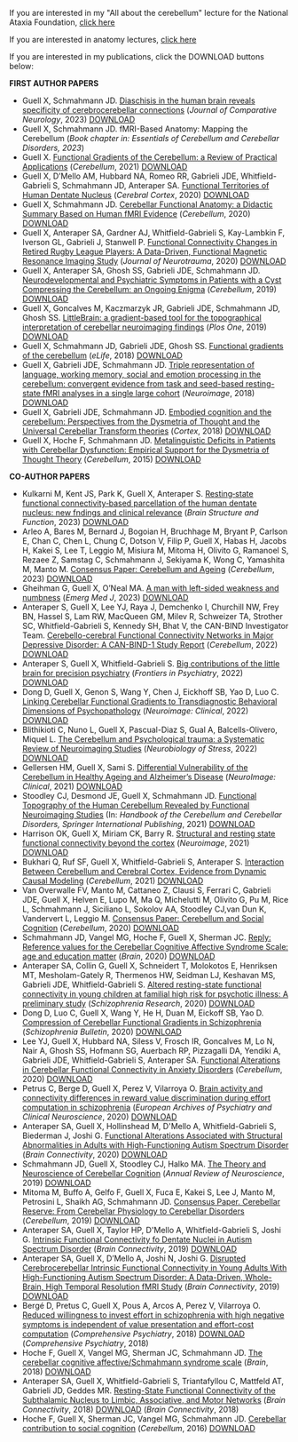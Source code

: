 If you are interested in my "All about the cerebellum" lecture for the National Ataxia Foundation, [click here](https://www.youtube.com/watch?v=pr3woK4pmj0)

If you are interested in anatomy lectures, [click here](https://www.dropbox.com/scl/fo/91fgtqh4lg4p4o77i7brk/h?rlkey=jbp1g0w8isa9obvnhhxhrxhhu&dl=0)

If you are interested in my publications, click the DOWNLOAD buttons below:

**FIRST AUTHOR PAPERS**
- Guell X, Schmahmann JD. [Diaschisis in the human brain reveals specificity of cerebrocerebellar connections](https://www.dropbox.com/scl/fi/8pb4ffxktgos0x9qdi2u7/2023-Diaschisis-in-the-human-brain-reveals-specificity-of-cerebrocerebellar-connections.pdf?rlkey=dhzvygfc0dm30t05q719am89r&dl=0) (*Journal of Comparative Neurology*, 2023) [DOWNLOAD](https://www.dropbox.com/scl/fi/8pb4ffxktgos0x9qdi2u7/2023-Diaschisis-in-the-human-brain-reveals-specificity-of-cerebrocerebellar-connections.pdf?rlkey=dhzvygfc0dm30t05q719am89r&dl=0)
- Guell X, Schmahmann JD. fMRI-Based Anatomy: Mapping the Cerebellum (*Book chapter in: Essentials of Cerebellum and Cerebellar Disorders, 2023*)
- Guell X. [Functional Gradients of the Cerebellum: a Review of Practical Applications](https://www.dropbox.com/s/peg1wvdjrgltmom/2021%20Functional%20Gradients%20of%20the%20Cerebellum%20a%20Review%20of%20Practical%20Applications.pdf?dl=0) (*Cerebellum*, 2021) [DOWNLOAD](https://www.dropbox.com/s/peg1wvdjrgltmom/2021%20Functional%20Gradients%20of%20the%20Cerebellum%20a%20Review%20of%20Practical%20Applications.pdf?dl=0)
- Guell X, D’Mello AM, Hubbard NA, Romeo RR, Gabrieli JDE, Whitfield-Gabrieli S, Schmahmann JD, Anteraper SA. [Functional Territories of Human Dentate Nucleus](https://www.dropbox.com/s/q9x9tnw2mx59snh/2020%20Functional%20territories%20of%20human%20dentate%20nucleus.pdf?dl=0) (*Cerebral Cortex*, 2020) [DOWNLOAD](https://www.dropbox.com/s/q9x9tnw2mx59snh/2020%20Functional%20territories%20of%20human%20dentate%20nucleus.pdf?dl=0)
- Guell X, Schmahmann JD. [Cerebellar Functional Anatomy: a Didactic Summary Based on Human fMRI Evidence](https://www.dropbox.com/s/ur79le1np9ggahx/2020%20Cerebellar%20Functional%20Anatomy%20a%20Didactic%20Summary.pdf?dl=0) (*Cerebellum*, 2020) [DOWNLOAD](https://www.dropbox.com/s/ur79le1np9ggahx/2020%20Cerebellar%20Functional%20Anatomy%20a%20Didactic%20Summary.pdf?dl=0)
- Guell X, Anteraper SA, Gardner AJ, Whitfield-Gabrieli S, Kay-Lambkin F, Iverson GL, Gabrieli J, Stanwell P. [Functional Connectivity Changes in Retired Rugby League Players: A Data-Driven, Functional Magnetic Resonance Imaging Study](https://www.dropbox.com/s/rrb7b8997ep3sf5/2020%20Functional%20Connectivity%20Changes%20in%20Retired%20Rugby%20League%20Players.pdf?dl=0) (*Journal of Neurotrauma*, 2020) [DOWNLOAD](https://www.dropbox.com/s/rrb7b8997ep3sf5/2020%20Functional%20Connectivity%20Changes%20in%20Retired%20Rugby%20League%20Players.pdf?dl=0)
- Guell X, Anteraper SA, Ghosh SS, Gabrieli JDE, Schmahmann JD. [Neurodevelopmental and Psychiatric Symptoms in Patients with a Cyst Compressing the Cerebellum: an Ongoing Enigma](https://www.dropbox.com/s/2olwdr5wr6vhupw/2019%20Neurodevelopmental%20and%20psychiatric%20symptoms%20in%20patients%20with%20a%20cyst%20compressing%20the%20cerebellum.pdf?dl=0) (*Cerebellum*, 2019) [DOWNLOAD](https://www.dropbox.com/s/2olwdr5wr6vhupw/2019%20Neurodevelopmental%20and%20psychiatric%20symptoms%20in%20patients%20with%20a%20cyst%20compressing%20the%20cerebellum.pdf?dl=0)
- Guell X, Goncalves M, Kaczmarzyk JR, Gabrieli JDE, Schmahmann JD, Ghosh SS. [LittleBrain: a gradient-based tool for the topographical interpretation of cerebellar neuroimaging findings](https://www.dropbox.com/s/pcn37yvlggrd8ie/2019%20LittleBrain.pdf?dl=0) (*Plos One*, 2019) [DOWNLOAD](https://www.dropbox.com/s/pcn37yvlggrd8ie/2019%20LittleBrain.pdf?dl=0)
- Guell X, Schmahmann JD, Gabrieli JDE, Ghosh SS. [Functional gradients of the cerebellum](https://www.dropbox.com/s/bflposmq52jq8pp/2018%20Functional%20gradients%20of%20the%20cerebellum.pdf?dl=0) (*eLife*, 2018) [DOWNLOAD](https://www.dropbox.com/s/bflposmq52jq8pp/2018%20Functional%20gradients%20of%20the%20cerebellum.pdf?dl=0)
- Guell X, Gabrieli JDE, Schmahmann JD. [Triple representation of language, working memory, social and emotion processing in the cerebellum: convergent evidence from task and seed-based resting-state fMRI analyses in a single large cohort](https://www.dropbox.com/s/3dj7itva6zmyojz/2018%20Triple%20representation%20of%20language%20working%20memory%20social%20and%20emotion%20processing%20in%20the%20cerebellum%20-%20Copy.pdf?dl=0) (*Neuroimage*, 2018) [DOWNLOAD](https://www.dropbox.com/s/3dj7itva6zmyojz/2018%20Triple%20representation%20of%20language%20working%20memory%20social%20and%20emotion%20processing%20in%20the%20cerebellum%20-%20Copy.pdf?dl=0)
- Guell X, Gabrieli JDE, Schmahmann JD. [Embodied cognition and the cerebellum: Perspectives from the Dysmetria of Thought and the Universal Cerebellar Transform theories](https://www.dropbox.com/s/0fnsjl7vu3jak1q/2018%20Embodied%20cognition%20and%20the%20cerebellum.pdf?dl=0) (*Cortex*, 2018) [DOWNLOAD](https://www.dropbox.com/s/0fnsjl7vu3jak1q/2018%20Embodied%20cognition%20and%20the%20cerebellum.pdf?dl=0)
- Guell X, Hoche F, Schmahmann JD. [Metalinguistic Deficits in Patients with Cerebellar Dysfunction: Empirical Support for the Dysmetria of Thought Theory](https://www.dropbox.com/s/gl1iwpgsi5m4eaj/2015%20Metalinguistic%20deficits%20in%20patients%20with%20cerebellar%20dysfunction.pdf?dl=0) (*Cerebellum*, 2015) [DOWNLOAD](https://www.dropbox.com/s/gl1iwpgsi5m4eaj/2015%20Metalinguistic%20deficits%20in%20patients%20with%20cerebellar%20dysfunction.pdf?dl=0)

**CO-AUTHOR PAPERS**
- Kulkarni M, Kent JS, Park K, Guell X, Anteraper S. [Resting‑state functional connectivity‑based parcellation of the human dentate nucleus: new fndings and clinical relevance](https://www.dropbox.com/scl/fi/jfyh6qlvp80rizc9c0xlr/2023-Resting-state-functional-connectivity-based-parcellation-of-the-human-dentate-nucleus-New-findings-and-clinical-relevance.pdf?rlkey=wtzoyui4rl2xrc7ajn2gn9bhg&dl=0) (*Brain Structure and Function*, 2023) [DOWNLOAD](https://www.dropbox.com/scl/fi/jfyh6qlvp80rizc9c0xlr/2023-Resting-state-functional-connectivity-based-parcellation-of-the-human-dentate-nucleus-New-findings-and-clinical-relevance.pdf?rlkey=wtzoyui4rl2xrc7ajn2gn9bhg&dl=0)
- Arleo A, Bares M, Bernard J, Bogoian H, Bruchhage M, Bryant P, Carlson E, Chan C, Chen L, Chung C, Dotson V, Filip P, Guell X, Habas H, Jacobs H, Kakei S, Lee T, Leggio M, Misiura M, Mitoma H, Olivito G, Ramanoel S, Rezaee Z, Samstag C, Schmahmann J, Sekiyama K, Wong C, Yamashita M, Manto M. [Consensus Paper: Cerebellum and Ageing](https://www.dropbox.com/scl/fi/gaiq0xp8nheoprcdfhnoj/2023-Consensus-Paper-Cerebellum-and-Ageing.pdf?rlkey=94uwo623d47nbj59sakvhqbet&dl=0) (*Cerebellum*, 2023) [DOWNLOAD](https://www.dropbox.com/scl/fi/gaiq0xp8nheoprcdfhnoj/2023-Consensus-Paper-Cerebellum-and-Ageing.pdf?rlkey=94uwo623d47nbj59sakvhqbet&dl=0)
- Gheihman G, Guell X, O’Neal MA. [A man with left-sided weakness
and numbness](https://www.dropbox.com/s/nzcdlu0jkluuue8/2023%20A%20man%20with%20left%20sided%20weakness%20and%20numbness.pdf?dl=0) (*Emerg Med J*, 2023) [DOWNLOAD](https://www.dropbox.com/s/nzcdlu0jkluuue8/2023%20A%20man%20with%20left%20sided%20weakness%20and%20numbness.pdf?dl=0)
- Anteraper S, Guell X, Lee YJ, Raya J, Demchenko I, Churchill NW, Frey BN, Hassel S, Lam RW, MacQueen GM, Milev R, Schweizer TA, Strother SC, Whitfield-Gabrieli S, Kennedy SH, Bhat V, the CAN-BIND Investigator Team. [Cerebello-cerebral Functional Connectivity Networks in Major Depressive Disorder: A CAN-BIND-1 Study Report](https://www.dropbox.com/s/y489vsvtre2cj5d/2022%20Cerebello%E2%80%90cerebral%20Functional%20Connectivity%20Networks%20in%20Major%20Depressive%20Disorder.pdf?dl=0) (*Cerebellum*, 2022) [DOWNLOAD](https://www.dropbox.com/s/y489vsvtre2cj5d/2022%20Cerebello%E2%80%90cerebral%20Functional%20Connectivity%20Networks%20in%20Major%20Depressive%20Disorder.pdf?dl=0)
- Anteraper S, Guell X, Whitfield-Gabrieli S. [Big contributions of the little brain for precision psychiatry](https://www.dropbox.com/s/ssqsk9qxkjzbiq7/2022%20Big%20Contributions%20of%20the%20Little%20Brain%20for%20Precision%20Psychiatry.pdf?dl=0) (*Frontiers in Psychiatry*, 2022) [DOWNLOAD](https://www.dropbox.com/s/ssqsk9qxkjzbiq7/2022%20Big%20Contributions%20of%20the%20Little%20Brain%20for%20Precision%20Psychiatry.pdf?dl=0)
- Dong D, Guell X, Genon S, Wang Y, Chen J, Eickhoff SB, Yao D, Luo C. [Linking Cerebellar Functional Gradients to Transdiagnostic Behavioral Dimensions of Psychopathology](https://www.dropbox.com/s/n5t2lzauybw0duz/2022%20Linking%20Cerebellar%20Functional%20Gradients%20to%20Transdiagnostic%20Behavioral%20Dimensions%20of%20Psychopathology.pdf?dl=0) (*Neuroimage: Clinical*, 2022) [DOWNLOAD](https://www.dropbox.com/s/n5t2lzauybw0duz/2022%20Linking%20Cerebellar%20Functional%20Gradients%20to%20Transdiagnostic%20Behavioral%20Dimensions%20of%20Psychopathology.pdf?dl=0)
- Blithikioti C, Nuno L, Guell X, Pascual-Diaz S, Gual A, Balcells-Olivero, Miquel L. [The Cerebellum and Psychological trauma: a Systematic Review of Neuroimaging Studies](https://www.dropbox.com/s/ei4r43ehmos8u8f/2022%20The%20Cerebellum%20and%20Psychological%20Trauma.pdf?dl=0) (*Neurobiology of Stress*, 2022) [DOWNLOAD](https://www.dropbox.com/s/ei4r43ehmos8u8f/2022%20The%20Cerebellum%20and%20Psychological%20Trauma.pdf?dl=0)
- Gellersen HM, Guell X, Sami S. [Differential Vulnerability of the Cerebellum in Healthy Ageing and Alzheimer’s Disease](https://www.dropbox.com/s/ptm1rvoka9sfq46/2021%20Differential%20vulnerability%20of%20the%20cerebellum%20in%20healthy%20ageing%20and%20Alzheimer%20disease.pdf?dl=0) (*NeuroImage: Clinical*, 2021) [DOWNLOAD](https://www.dropbox.com/s/ptm1rvoka9sfq46/2021%20Differential%20vulnerability%20of%20the%20cerebellum%20in%20healthy%20ageing%20and%20Alzheimer%20disease.pdf?dl=0)
- Stoodley CJ, Desmond JE, Guell X, Schmahmann JD. [Functional Topography of the Human Cerebellum Revealed by Functional Neuroimaging Studies](https://www.dropbox.com/s/75pej4x815j8bs9/2021%20Functional%20Topography%20of%20the%20Human%20Cerebellum%20Revealed%20by%20Functional%20Neuroimaging%20Studies.pdf?dl=0) (In: *Handbook of the Cerebellum and Cerebellar Disorders, Springer International Publishing*, 2021) [DOWNLOAD](https://www.dropbox.com/s/75pej4x815j8bs9/2021%20Functional%20Topography%20of%20the%20Human%20Cerebellum%20Revealed%20by%20Functional%20Neuroimaging%20Studies.pdf?dl=0)
- Harrison OK, Guell X, Miriam CK, Barry R. [Structural and resting state functional connectivity beyond the cortex](https://www.dropbox.com/s/wqdk51rlr6vtwy3/2021%20Structural%20and%20resting%20state%20functional%20connectivity%20beyond%20the%20cortex.pdf?dl=0) (*Neuroimage*, 2021) [DOWNLOAD](https://www.dropbox.com/s/wqdk51rlr6vtwy3/2021%20Structural%20and%20resting%20state%20functional%20connectivity%20beyond%20the%20cortex.pdf?dl=0)
- Bukhari Q, Ruf SF, Guell X, Whitfield-Gabrieli S, Anteraper S. [Interaction Between Cerebellum and Cerebral Cortex, Evidence from Dynamic Causal Modeling](https://www.dropbox.com/s/4f25kosfet4dg33/2021%20Interaction%20Between%20Cerebellum%20and%20Cerebral%20Cortex%20Evidence%20from%20Dynamic%20Causal%20Modeling.pdf?dl=0) (*Cerebellum*, 2021) [DOWNLOAD](https://www.dropbox.com/s/4f25kosfet4dg33/2021%20Interaction%20Between%20Cerebellum%20and%20Cerebral%20Cortex%20Evidence%20from%20Dynamic%20Causal%20Modeling.pdf?dl=0)
- Van Overwalle FV, Manto M, Cattaneo Z, Clausi S, Ferrari C, Gabrieli JDE, Guell X, Helven E, Lupo M, Ma Q, Michelutti M, Olivito G, Pu M, Rice L, Schmahmann J, Siciliano L, Sokolov AA, Stoodley CJ,van Dun K, Vandervert L, Leggio M. [Consensus Paper: Cerebellum and Social Cognition](https://www.dropbox.com/s/8hlaigafc157kja/2020%20Consensus%20Paper%20Cerebellum%20and%20Social%20Cognition.pdf?dl=0) (*Cerebellum*, 2020) [DOWNLOAD](https://www.dropbox.com/s/8hlaigafc157kja/2020%20Consensus%20Paper%20Cerebellum%20and%20Social%20Cognition.pdf?dl=0)
- Schmahmann JD, Vangel MG, Hoche F, Guell X, Sherman JC. [Reply: Reference values for the Cerebellar Cognitive Affective Syndrome Scale: age and education matter](https://www.dropbox.com/s/p6vyecymxlei1jk/2020%20Reply%20Reference%20Values%20for%20the%20Cerebellar%20Cognitive%20Affective%20Syndrome%20Scale.pdf?dl=0) (*Brain*, 2020) [DOWNLOAD](https://www.dropbox.com/s/p6vyecymxlei1jk/2020%20Reply%20Reference%20Values%20for%20the%20Cerebellar%20Cognitive%20Affective%20Syndrome%20Scale.pdf?dl=0)
- Anteraper SA, Collin G, Guell X, Schneidert T, Molokotos E, Henriksen MT, Mesholam-Gately R, Thermenos HW, Seidman LJ, Keshavan MS, Gabrieli JDE, Whitfield-Gabrieli S. [Altered resting-state functional connectivity in young children at familial high risk for psychotic illness: A preliminary study](https://www.dropbox.com/s/is68vjt5ja6k0lv/2020%20Altered%20resting-state%20functional%20connectivity%20in%20high%20risk%20for%20psychotic%20illness.pdf?dl=0) (*Schizophrenia Research*, 2020) [DOWNLOAD](https://www.dropbox.com/s/is68vjt5ja6k0lv/2020%20Altered%20resting-state%20functional%20connectivity%20in%20high%20risk%20for%20psychotic%20illness.pdf?dl=0)
- Dong D, Luo C, Guell X, Wang Y, He H, Duan M, Eickoff SB, Yao D. [Compression of Cerebellar Functional Gradients in Schizophrenia](https://www.dropbox.com/s/f0f1i4c5e84t631/2020%20Compression%20of%20Cerebellar%20Functional%20Gradients%20in%20Schizophrenia.pdf?dl=0) (*Schizophrenia Bulletin*, 2020) [DOWNLOAD](https://www.dropbox.com/s/f0f1i4c5e84t631/2020%20Compression%20of%20Cerebellar%20Functional%20Gradients%20in%20Schizophrenia.pdf?dl=0)
- Lee YJ, Guell X, Hubbard NA, Siless V, Frosch IR, Goncalves M, Lo N, Nair A, Ghosh SS, Hofmann SG, Auerbach RP, Pizzagalli DA, Yendiki A, Gabrieli JDE, Whitfield-Gabrieli S, Anteraper SA. [Functional Alterations in Cerebellar Functional Connectivity
in Anxiety Disorders](https://www.dropbox.com/s/f59atunqcfl5dau/2020%20Functional%20Alterations%20in%20Cerebellar%20Functional%20Connectivity%20in%20Anxiety%20Disorders.pdf?dl=0) (*Cerebellum*, 2020) [DOWNLOAD](https://www.dropbox.com/s/f59atunqcfl5dau/2020%20Functional%20Alterations%20in%20Cerebellar%20Functional%20Connectivity%20in%20Anxiety%20Disorders.pdf?dl=0)
- Petrus C, Berge D, Guell X, Perez V, Vilarroya O. [Brain activity and connectivity differences in reward value discrimination during effort computation in schizophrenia](https://www.dropbox.com/s/yiq7d3h1pjnvror/2020%20Brain%20activity%20and%20connectivity%20diferences%20in%20reward%20value%20discrimination%20in%20schizophrenia.pdf?dl=0) (*European Archives of Psychiatry and Clinical Neuroscience*, 2020) [DOWNLOAD](https://www.dropbox.com/s/yiq7d3h1pjnvror/2020%20Brain%20activity%20and%20connectivity%20diferences%20in%20reward%20value%20discrimination%20in%20schizophrenia.pdf?dl=0)
- Anteraper SA, Guell X, Hollinshead M, D'Mello A, Whitfield-Gabrieli S, Biederman J, Joshi G. [Functional Alterations Associated with Structural Abnormalities in Adults with High-Functioning Autism Spectrum Disorder](https://www.dropbox.com/s/ismq2bbq1k1skc8/2020%20Functional%20alterations%20associated%20with%20structural%20abnormalities%20in%20ASD.pdf?dl=0) (*Brain Connectivity*, 2020) [DOWNLOAD](https://www.dropbox.com/s/ismq2bbq1k1skc8/2020%20Functional%20alterations%20associated%20with%20structural%20abnormalities%20in%20ASD.pdf?dl=0)
- Schmahmann JD, Guell X, Stoodley CJ, Halko MA. [The Theory and Neuroscience of Cerebellar Cognition](https://www.dropbox.com/s/wk4x32l4orynynm/2019%20The%20theory%20and%20neuroscience%20of%20cerebellar%20cognition.pdf?dl=0) (*Annual Review of Neuroscience*, 2019) [DOWNLOAD](https://www.dropbox.com/s/wk4x32l4orynynm/2019%20The%20theory%20and%20neuroscience%20of%20cerebellar%20cognition.pdf?dl=0)
- Mitoma M, Buffo A, Gelfo F, Guell X, Fuca E, Kakei S, Lee J, Manto M, Petrosini L, Shaikh AG, Schmahmann JD. [Consensus Paper. Cerebellar Reserve: From Cerebellar Physiology to Cerebellar Disorders](https://www.dropbox.com/s/tffwf2yi6g58t97/2019%20Cerebellar%20Reserve%20Consensus%20Paper.pdf?dl=0) (*Cerebellum*, 2019) [DOWNLOAD](https://www.dropbox.com/s/tffwf2yi6g58t97/2019%20Cerebellar%20Reserve%20Consensus%20Paper.pdf?dl=0)
- Anteraper SA, Guell X, Taylor HP, D'Mello A, Whitfield-Gabrieli S, Joshi G. [Intrinsic Functional Connectivity fo Dentate Nuclei in Autism Spectrum Disorder](https://www.dropbox.com/s/657hfrzbgckqtmx/2019%20Intrinsic%20Functional%20Connectivity%20of%20DN%20in%20ASD.pdf?dl=0) (*Brain Connectivity*, 2019) [DOWNLOAD](https://www.dropbox.com/s/657hfrzbgckqtmx/2019%20Intrinsic%20Functional%20Connectivity%20of%20DN%20in%20ASD.pdf?dl=0)
- Anteraper SA, Guell X, D’Mello A, Joshi N, Joshi G. [Disrupted Cerebrocerebellar Intrinsic Functional Connectivity in Young Adults With High-Functioning Autism Spectrum Disorder: A Data-Driven, Whole-Brain, High Temporal Resolution fMRI Study](https://www.dropbox.com/s/vktlbuyhcbbkglt/2019%20Disrupted%20Cerebro-cerebellar%20Functional%20Connectivity%20in%20ASD.pdf?dl=0) (*Brain Connectivity*, 2019) [DOWNLOAD](https://www.dropbox.com/s/vktlbuyhcbbkglt/2019%20Disrupted%20Cerebro-cerebellar%20Functional%20Connectivity%20in%20ASD.pdf?dl=0)
- Bergé D, Pretus C, Guell X, Pous A, Arcos A, Perez V, Vilarroya O. [Reduced willingness to invest effort in schizophrenia with high negative symptoms is independent of value presentation and effort-cost computation](https://www.dropbox.com/s/00s2bsek7mo2elj/2018%20Reduced%20willigness%20to%20invest%20effort%20in%20schizophrenia.pdf?dl=0) (*Comprehensive Psychiatry*, 2018) [DOWNLOAD](https://www.dropbox.com/s/00s2bsek7mo2elj/2018%20Reduced%20willigness%20to%20invest%20effort%20in%20schizophrenia.pdf?dl=0) (*Comprehensive Psychiatry*, 2018)
- Hoche F, Guell X, Vangel MG, Sherman JC, Schmahmann JD. [The cerebellar cognitive affective/Schmahmann syndrome scale](https://www.dropbox.com/s/1jl3911v46ynmgx/2018%20The%20cerebellar%20cognitive%20affective%20Schmahmann%20syndrome%20scale.pdf?dl=0) (*Brain*, 2018) [DOWNLOAD](https://www.dropbox.com/s/1jl3911v46ynmgx/2018%20The%20cerebellar%20cognitive%20affective%20Schmahmann%20syndrome%20scale.pdf?dl=0)
- Anteraper SA, Guell X, Whitfield-Gabrieli S, Triantafyllou C, Mattfeld AT, Gabrieli JD, Geddes MR. [Resting-State Functional Connectivity of the Subthalamic Nucleus to Limbic, Associative, and Motor Networks](https://www.dropbox.com/s/qxke2y9ab6sso1t/2018%20Resting-state%20connectivity%20of%20the%20subthalamic%20nucleus.pdf?dl=0) (*Brain Connectivity*, 2018) [DOWNLOAD](https://www.dropbox.com/s/qxke2y9ab6sso1t/2018%20Resting-state%20connectivity%20of%20the%20subthalamic%20nucleus.pdf?dl=0) (*Brain Connectivity*, 2018)
- Hoche F, Guell X, Sherman JC, Vangel MG, Schmahmann JD. [Cerebellar contribution to social cognition](https://www.dropbox.com/s/a954ex7nm844k1w/2016%20Cerebellar%20contribution%20to%20social%20cognition.pdf?dl=0) (*Cerebellum*, 2016) [DOWNLOAD](https://www.dropbox.com/s/a954ex7nm844k1w/2016%20Cerebellar%20contribution%20to%20social%20cognition.pdf?dl=0)
